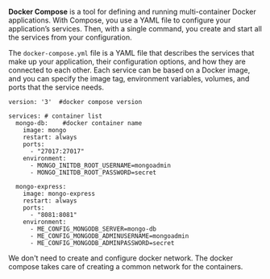 **Docker Compose** is a tool for defining and running multi-container Docker applications. With Compose, you use a YAML file to configure your application’s services. Then, with a single command, you create and start all the services from your configuration.

The `docker-compose.yml` file is a YAML file that describes the services that make up your application, their configuration options, and how they are connected to each other. Each service can be based on a Docker image, and you can specify the image tag, environment variables, volumes, and ports that the service needs.

```
version: '3'  #docker compose version

services: # container list
  mongo-db:    #docker container name
    image: mongo
    restart: always
    ports:
      - "27017:27017"
    environment:
	  - MONGO_INITDB_ROOT_USERNAME=mongoadmin
	  - MONGO_INITDB_ROOT_PASSWORD=secret
	
  mongo-express:
    image: mongo-express
    restart: always
    ports:
      - "8081:8081"
    environment:
      - ME_CONFIG_MONGODB_SERVER=mongo-db
      - ME_CONFIG_MONGODB_ADMINUSERNAME=mongoadmin
      - ME_CONFIG_MONGODB_ADMINPASSWORD=secret

```

We don't need to create and configure docker network. The  docker compose takes care of creating a common network for the containers.
